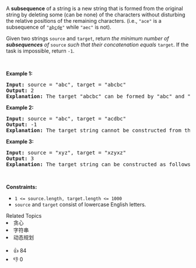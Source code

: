 <p>A <strong>subsequence</strong> of a string is a new string that is formed from the original string by deleting some (can be none) of the characters without disturbing the relative positions of the remaining characters. (i.e., <code>&quot;ace&quot;</code> is a subsequence of <code>&quot;<u>a</u>b<u>c</u>d<u>e</u>&quot;</code> while <code>&quot;aec&quot;</code> is not).</p>

<p>Given two strings <code>source</code> and <code>target</code>, return <em>the minimum number of <strong>subsequences</strong> of </em><code>source</code><em> such that their concatenation equals </em><code>target</code>. If the task is impossible, return <code>-1</code>.</p>

<p>&nbsp;</p>
<p><strong>Example 1:</strong></p>

<pre>
<strong>Input:</strong> source = &quot;abc&quot;, target = &quot;abcbc&quot;
<strong>Output:</strong> 2
<strong>Explanation:</strong> The target &quot;abcbc&quot; can be formed by &quot;abc&quot; and &quot;bc&quot;, which are subsequences of source &quot;abc&quot;.
</pre>

<p><strong>Example 2:</strong></p>

<pre>
<strong>Input:</strong> source = &quot;abc&quot;, target = &quot;acdbc&quot;
<strong>Output:</strong> -1
<strong>Explanation:</strong> The target string cannot be constructed from the subsequences of source string due to the character &quot;d&quot; in target string.
</pre>

<p><strong>Example 3:</strong></p>

<pre>
<strong>Input:</strong> source = &quot;xyz&quot;, target = &quot;xzyxz&quot;
<strong>Output:</strong> 3
<strong>Explanation:</strong> The target string can be constructed as follows &quot;xz&quot; + &quot;y&quot; + &quot;xz&quot;.
</pre>

<p>&nbsp;</p>
<p><strong>Constraints:</strong></p>

<ul>
	<li><code>1 &lt;= source.length, target.length &lt;= 1000</code></li>
	<li><code>source</code> and <code>target</code> consist of lowercase English letters.</li>
</ul>
<div><div>Related Topics</div><div><li>贪心</li><li>字符串</li><li>动态规划</li></div></div><br><div><li>👍 84</li><li>👎 0</li></div>
